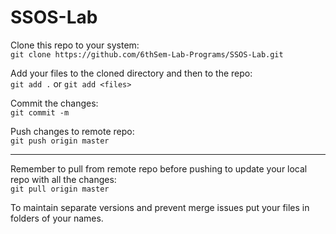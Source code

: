 # SSOS-Lab

Clone this repo to your system:  
`git clone https://github.com/6thSem-Lab-Programs/SSOS-Lab.git`

Add your files to the cloned directory and then to the repo:  
`git add .` or `git add <files>`

Commit the changes:  
`git commit -m`

Push changes to remote repo:  
`git push origin master`

---

Remember to pull from remote repo before pushing to update your local repo with all the changes:  
`git pull origin master`

To maintain separate versions and prevent merge issues put your files in folders of your names.
